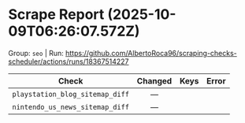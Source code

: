 # Scrape Report (2025-10-09T06:26:07.572Z)

Group: `seo`  |  Run: https://github.com/AlbertoRoca96/scraping-checks-scheduler/actions/runs/18367514227

| Check | Changed | Keys | Error |
|---|:---:|:--|:--|
| `playstation_blog_sitemap_diff` | — |  |  |
| `nintendo_us_news_sitemap_diff` | — |  |  |
